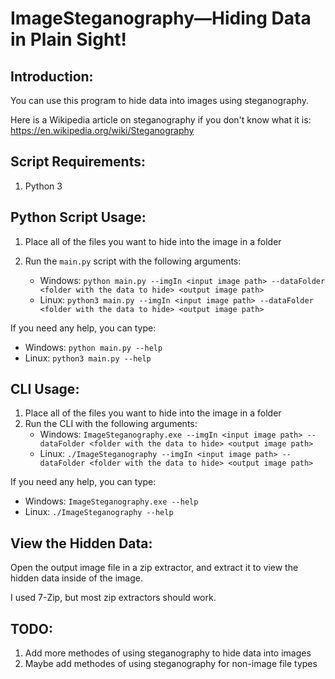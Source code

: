 # ImageSteganography—Hiding Data in Plain Sight!
## Introduction:

You can use this program to hide data into images using steganography.

Here is a Wikipedia article on steganography if you don't know what it is:
https://en.wikipedia.org/wiki/Steganography

## Script Requirements:
1. Python 3

## Python Script Usage:
1. Place all of the files you want to hide into the image in a folder
2. Run the `main.py` script with the following arguments: 

   - Windows: `python main.py --imgIn <input image path> --dataFolder <folder with the data to hide> <output image path>`
   - Linux: `python3 main.py --imgIn <input image path> --dataFolder <folder with the data to hide> <output image path>`

If you need any help, you can type:
   - Windows: `python main.py --help`
   - Linux: `python3 main.py --help`

## CLI Usage:
1. Place all of the files you want to hide into the image in a folder
2. Run the CLI with the following arguments:
   - Windows: `ImageSteganography.exe --imgIn <input image path> --dataFolder <folder with the data to hide> <output image path>`
   - Linux: `./ImageSteganography --imgIn <input image path> --dataFolder <folder with the data to hide> <output image path>`

If you need any help, you can type:
   - Windows: `ImageSteganography.exe --help`
   - Linux: `./ImageSteganography --help`

## View the Hidden Data:
Open the output image file in a zip extractor, and extract it to view the hidden data inside of the image.

I used 7-Zip, but most zip extractors should work.

## TODO:
1. Add more methodes of using steganography to hide data into images
2. Maybe add methodes of using steganography for non-image file types
